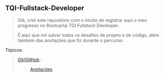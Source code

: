 ## TQI-Fullstack-Developer




>Olá, criei este repositório com o intuito de registrar aqui o meu progresso no
>Bootcamp TQI Fullstack Developer.



> É aqui que irei salvar todos os desafios de projeto e de código, além também
> das anotações que fiz durante o percurso.



Tópicos:

>[Git/GitHub](https://github.com/Felipe-TM/TQI-Fullstack-Developer/blob/main/Git-GitHub) :
>
>>[Anotações](https://github.com/Felipe-TM/TQI-Fullstack-Developer/blob/main/Git-GitHub/Anota%C3%A7%C3%B5es.md)